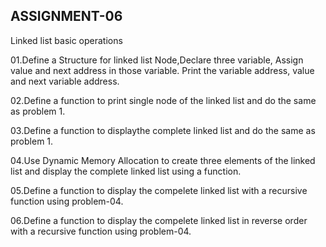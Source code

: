 ## ASSIGNMENT-06

Linked list basic operations



01.Define a Structure for linked list Node,Declare three variable, Assign value and next address in those variable. Print the variable address, value and next variable address.


02.Define a function to print single node of the linked list and do the same as problem 1.


03.Define a function to displaythe complete linked list and do the same as problem 1.


04.Use Dynamic Memory Allocation to create three elements of the linked list and display the complete linked list using a function.


05.Define a function to display the compelete linked list with a recursive function using problem-04.


06.Define a function to display the compelete linked list in reverse order with a recursive function using problem-04.


